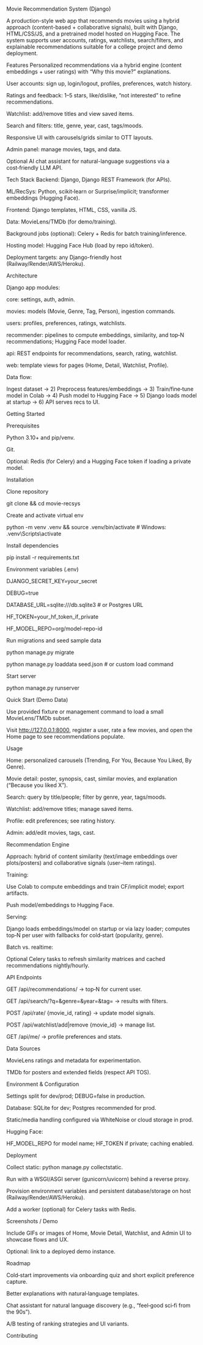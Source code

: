 Movie Recommendation System (Django)

A production-style web app that recommends movies using a hybrid approach (content-based + collaborative signals), built with Django, HTML/CSS/JS, and a pretrained model hosted on Hugging Face. The system supports user accounts, ratings, watchlists, search/filters, and explainable recommendations suitable for a college project and demo deployment.

Features
Personalized recommendations via a hybrid engine (content embeddings + user ratings) with “Why this movie?” explanations.

User accounts: sign up, login/logout, profiles, preferences, watch history.

Ratings and feedback: 1–5 stars, like/dislike, “not interested” to refine recommendations.

Watchlist: add/remove titles and view saved items.

Search and filters: title, genre, year, cast, tags/moods.

Responsive UI with carousels/grids similar to OTT layouts.

Admin panel: manage movies, tags, and data.

Optional AI chat assistant for natural-language suggestions via a cost‑friendly LLM API.

Tech Stack
Backend: Django, Django REST Framework (for APIs).

ML/RecSys: Python, scikit‑learn or Surprise/implicit; transformer embeddings (Hugging Face).

Frontend: Django templates, HTML, CSS, vanilla JS.

Data: MovieLens/TMDb (for demo/training).

Background jobs (optional): Celery + Redis for batch training/inference.

Hosting model: Hugging Face Hub (load by repo id/token).

Deployment targets: any Django-friendly host (Railway/Render/AWS/Heroku).

Architecture

Django app modules:

core: settings, auth, admin.

movies: models (Movie, Genre, Tag, Person), ingestion commands.

users: profiles, preferences, ratings, watchlists.

recommender: pipelines to compute embeddings, similarity, and top‑N recommendations; Hugging Face model loader.

api: REST endpoints for recommendations, search, rating, watchlist.

web: template views for pages (Home, Detail, Watchlist, Profile).

Data flow:

Ingest dataset → 2) Preprocess features/embeddings → 3) Train/fine‑tune model in Colab → 4) Push model to Hugging Face → 5) Django loads model at startup → 6) API serves recs to UI.

Getting Started

Prerequisites

Python 3.10+ and pip/venv.

Git.

Optional: Redis (for Celery) and a Hugging Face token if loading a private model.

Installation

Clone repository

git clone <your-repo-url> && cd movie-recsys

Create and activate virtual env

python -m venv .venv && source .venv/bin/activate # Windows: .venv\Scripts\activate

Install dependencies

pip install -r requirements.txt

Environment variables (.env)

DJANGO_SECRET_KEY=your_secret

DEBUG=true

DATABASE_URL=sqlite:///db.sqlite3 # or Postgres URL

HF_TOKEN=your_hf_token_if_private

HF_MODEL_REPO=org/model-repo-id

Run migrations and seed sample data

python manage.py migrate

python manage.py loaddata seed.json # or custom load command

Start server

python manage.py runserver

Quick Start (Demo Data)

Use provided fixture or management command to load a small MovieLens/TMDb subset.

Visit http://127.0.0.1:8000, register a user, rate a few movies, and open the Home page to see recommendations populate.

Usage

Home: personalized carousels (Trending, For You, Because You Liked, By Genre).

Movie detail: poster, synopsis, cast, similar movies, and explanation (“Because you liked X”).

Search: query by title/people; filter by genre, year, tags/moods.

Watchlist: add/remove titles; manage saved items.

Profile: edit preferences; see rating history.

Admin: add/edit movies, tags, cast.

Recommendation Engine

Approach: hybrid of content similarity (text/image embeddings over plots/posters) and collaborative signals (user–item ratings).

Training:

Use Colab to compute embeddings and train CF/implicit model; export artifacts.

Push model/embeddings to Hugging Face.

Serving:

Django loads embeddings/model on startup or via lazy loader; computes top‑N per user with fallbacks for cold‑start (popularity, genre).

Batch vs. realtime:

Optional Celery tasks to refresh similarity matrices and cached recommendations nightly/hourly.

API Endpoints

GET /api/recommendations/ → top‑N for current user.

GET /api/search/?q=&genre=&year=&tag= → results with filters.

POST /api/rate/ {movie_id, rating} → update model signals.

POST /api/watchlist/add|remove {movie_id} → manage list. 

GET /api/me/ → profile preferences and stats.

Data Sources

MovieLens ratings and metadata for experimentation.

TMDb for posters and extended fields (respect API TOS).

Environment & Configuration

Settings split for dev/prod; DEBUG=false in production.

Database: SQLite for dev; Postgres recommended for prod.

Static/media handling configured via WhiteNoise or cloud storage in prod.

Hugging Face:

HF_MODEL_REPO for model name; HF_TOKEN if private; caching enabled.

Deployment

Collect static: python manage.py collectstatic.

Run with a WSGI/ASGI server (gunicorn/uvicorn) behind a reverse proxy.

Provision environment variables and persistent database/storage on host (Railway/Render/AWS/Heroku).

Add a worker (optional) for Celery tasks with Redis.

Screenshots / Demo

Include GIFs or images of Home, Movie Detail, Watchlist, and Admin UI to showcase flows and UX.

Optional: link to a deployed demo instance.

Roadmap

Cold‑start improvements via onboarding quiz and short explicit preference capture.

Better explanations with natural‑language templates.

Chat assistant for natural language discovery (e.g., “feel‑good sci‑fi from the 90s”).

A/B testing of ranking strategies and UI variants.

Contributing